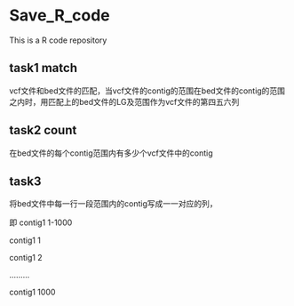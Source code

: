 # Save_R_code
 This is a R code repository
## task1 match
 vcf文件和bed文件的匹配，当vcf文件的contig的范围在bed文件的contig的范围之内时，用匹配上的bed文件的LG及范围作为vcf文件的第四五六列
## task2 count
 在bed文件的每个contig范围内有多少个vcf文件中的contig
## task3
 将bed文件中每一行一段范围内的contig写成一一对应的列，

即 contig1 1-1000

contig1 1

contig1 2

.........

contig1 1000
